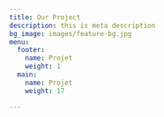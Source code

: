 ```yaml
---
title: Our Project
description: this is meta description
bg_image: images/feature-bg.jpg
menu:
  footer:
    name: Projet
    weight: 1
  main:
    name: Projet
    weight: 17

---
```

